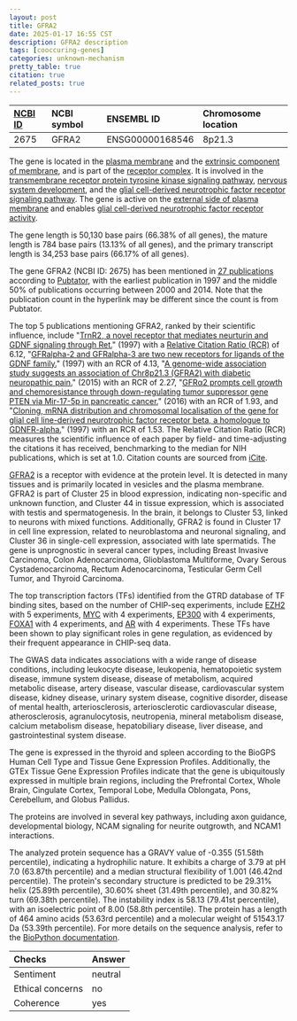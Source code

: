```yaml
---
layout: post
title: GFRA2
date: 2025-01-17 16:55 CST
description: GFRA2 description
tags: [cooccuring-genes]
categories: unknown-mechanism
pretty_table: true
citation: true
related_posts: true
---
```




| [NCBI ID](https://www.ncbi.nlm.nih.gov/gene/2675) | NCBI symbol | ENSEMBL ID | Chromosome location |
| :-------- | :------- | :-------- | :------- |
| 2675  | GFRA2 | ENSG00000168546 | 8p21.3 |



The gene is located in the [plasma membrane](https://amigo.geneontology.org/amigo/term/GO:0005886) and the [extrinsic component of membrane](https://amigo.geneontology.org/amigo/term/GO:0019898), and is part of the [receptor complex](https://amigo.geneontology.org/amigo/term/GO:0043235). It is involved in the [transmembrane receptor protein tyrosine kinase signaling pathway](https://amigo.geneontology.org/amigo/term/GO:0007169), [nervous system development](https://amigo.geneontology.org/amigo/term/GO:0007399), and the [glial cell-derived neurotrophic factor receptor signaling pathway](https://amigo.geneontology.org/amigo/term/GO:0035860). The gene is active on the [external side of plasma membrane](https://amigo.geneontology.org/amigo/term/GO:0009897) and enables [glial cell-derived neurotrophic factor receptor activity](https://amigo.geneontology.org/amigo/term/GO:0016167).


The gene length is 50,130 base pairs (66.38% of all genes), the mature length is 784 base pairs (13.13% of all genes), and the primary transcript length is 34,253 base pairs (66.17% of all genes).


The gene GFRA2 (NCBI ID: 2675) has been mentioned in [27 publications](https://pubmed.ncbi.nlm.nih.gov/?term=%22GFRA2%22) according to [Pubtator](https://academic.oup.com/nar/article/47/W1/W587/5494727), with the earliest publication in 1997 and the middle 50% of publications occurring between 2000 and 2014. Note that the publication count in the hyperlink may be different since the count is from Pubtator.


The top 5 publications mentioning GFRA2, ranked by their scientific influence, include "[TrnR2, a novel receptor that mediates neurturin and GDNF signaling through Ret.](https://pubmed.ncbi.nlm.nih.gov/9182803)" (1997) with a [Relative Citation Ratio (RCR)](https://journals.plos.org/plosbiology/article?id=10.1371/journal.pbio.1002541) of 6.12, "[GFRalpha-2 and GFRalpha-3 are two new receptors for ligands of the GDNF family.](https://pubmed.ncbi.nlm.nih.gov/9407096)" (1997) with an RCR of 4.13, "[A genome-wide association study suggests an association of Chr8p21.3 (GFRA2) with diabetic neuropathic pain.](https://pubmed.ncbi.nlm.nih.gov/24974787)" (2015) with an RCR of 2.27, "[GFRα2 prompts cell growth and chemoresistance through down-regulating tumor suppressor gene PTEN via Mir-17-5p in pancreatic cancer.](https://pubmed.ncbi.nlm.nih.gov/27400681)" (2016) with an RCR of 1.93, and "[Cloning, mRNA distribution and chromosomal localisation of the gene for glial cell line-derived neurotrophic factor receptor beta, a homologue to GDNFR-alpha.](https://pubmed.ncbi.nlm.nih.gov/9259272)" (1997) with an RCR of 1.53. The Relative Citation Ratio (RCR) measures the scientific influence of each paper by field- and time-adjusting the citations it has received, benchmarking to the median for NIH publications, which is set at 1.0. Citation counts are sourced from [iCite](https://icite.od.nih.gov).


[GFRA2](https://www.proteinatlas.org/ENSG00000168546-GFRA2) is a receptor with evidence at the protein level. It is detected in many tissues and is primarily located in vesicles and the plasma membrane. GFRA2 is part of Cluster 25 in blood expression, indicating non-specific and unknown function, and Cluster 44 in tissue expression, which is associated with testis and spermatogenesis. In the brain, it belongs to Cluster 53, linked to neurons with mixed functions. Additionally, GFRA2 is found in Cluster 17 in cell line expression, related to neuroblastoma and neuronal signaling, and Cluster 36 in single-cell expression, associated with late spermatids. The gene is unprognostic in several cancer types, including Breast Invasive Carcinoma, Colon Adenocarcinoma, Glioblastoma Multiforme, Ovary Serous Cystadenocarcinoma, Rectum Adenocarcinoma, Testicular Germ Cell Tumor, and Thyroid Carcinoma.


The top transcription factors (TFs) identified from the GTRD database of TF binding sites, based on the number of CHIP-seq experiments, include [EZH2](https://www.ncbi.nlm.nih.gov/gene/2146) with 5 experiments, [MYC](https://www.ncbi.nlm.nih.gov/gene/4609) with 4 experiments, [EP300](https://www.ncbi.nlm.nih.gov/gene/2033) with 4 experiments, [FOXA1](https://www.ncbi.nlm.nih.gov/gene/3169) with 4 experiments, and [AR](https://www.ncbi.nlm.nih.gov/gene/367) with 4 experiments. These TFs have been shown to play significant roles in gene regulation, as evidenced by their frequent appearance in CHIP-seq data.



The GWAS data indicates associations with a wide range of disease conditions, including leukocyte disease, leukopenia, hematopoietic system disease, immune system disease, disease of metabolism, acquired metabolic disease, artery disease, vascular disease, cardiovascular system disease, kidney disease, urinary system disease, cognitive disorder, disease of mental health, arteriosclerosis, arteriosclerotic cardiovascular disease, atherosclerosis, agranulocytosis, neutropenia, mineral metabolism disease, calcium metabolism disease, hepatobiliary disease, liver disease, and gastrointestinal system disease.



The gene is expressed in the thyroid and spleen according to the BioGPS Human Cell Type and Tissue Gene Expression Profiles. Additionally, the GTEx Tissue Gene Expression Profiles indicate that the gene is ubiquitously expressed in multiple brain regions, including the Prefrontal Cortex, Whole Brain, Cingulate Cortex, Temporal Lobe, Medulla Oblongata, Pons, Cerebellum, and Globus Pallidus.


The proteins are involved in several key pathways, including axon guidance, developmental biology, NCAM signaling for neurite outgrowth, and NCAM1 interactions.



The analyzed protein sequence has a GRAVY value of -0.355 (51.58th percentile), indicating a hydrophilic nature. It exhibits a charge of 3.79 at pH 7.0 (63.87th percentile) and a median structural flexibility of 1.001 (46.42nd percentile). The protein's secondary structure is predicted to be 29.31% helix (25.89th percentile), 30.60% sheet (31.49th percentile), and 30.82% turn (69.38th percentile). The instability index is 58.13 (79.41st percentile), with an isoelectric point of 8.00 (58.8th percentile). The protein has a length of 464 amino acids (53.63rd percentile) and a molecular weight of 51543.17 Da (53.39th percentile). For more details on the sequence analysis, refer to the [BioPython documentation](https://biopython.org/docs/1.75/api/Bio.SeqUtils.ProtParam.html).





| Checks    | Answer |
| :-------- | :------- |
| Sentiment  | neutral   |
| Ethical concerns | no     |
| Coherence    | yes    |